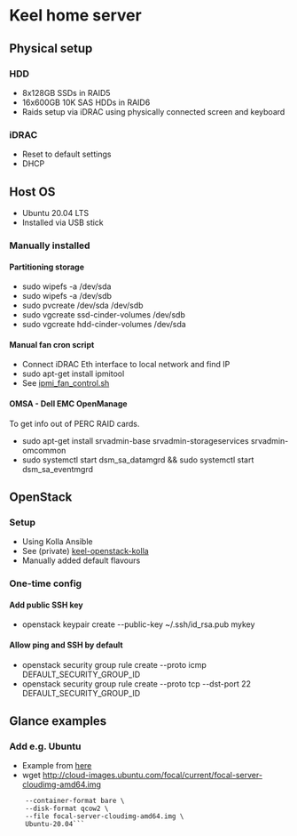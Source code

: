 # Keel home server

## Physical setup

### HDD
* 8x128GB SSDs in RAID5
* 16x600GB 10K SAS HDDs in RAID6
* Raids setup via iDRAC using physically connected screen and keyboard

### iDRAC
* Reset to default settings
* DHCP

## Host OS
* Ubuntu 20.04 LTS
* Installed via USB stick

### Manually installed

#### Partitioning storage
* sudo wipefs -a /dev/sda
* sudo wipefs -a /dev/sdb
* sudo pvcreate /dev/sda /dev/sdb
* sudo vgcreate ssd-cinder-volumes /dev/sdb
* sudo vgcreate hdd-cinder-volumes /dev/sda

#### Manual fan cron script
* Connect iDRAC Eth interface to local network and find IP
* sudo apt-get install ipmitool
* See [ipmi_fan_control.sh](ipmi_fan_control.sh)

#### OMSA - Dell EMC OpenManage
To get info out of PERC RAID cards.

* sudo apt-get install srvadmin-base srvadmin-storageservices srvadmin-omcommon
* sudo systemctl start dsm_sa_datamgrd && sudo systemctl start dsm_sa_eventmgrd

## OpenStack

### Setup
* Using Kolla Ansible
* See (private) [keel-openstack-kolla](https://github.com/niklasnorin/keel-openstack-kolla)
* Manually added default flavours

### One-time config

#### Add public SSH key
* openstack keypair create --public-key ~/.ssh/id_rsa.pub mykey

#### Allow ping and SSH by default
* openstack security group rule create --proto icmp DEFAULT_SECURITY_GROUP_ID
* openstack security group rule create --proto tcp --dst-port 22 DEFAULT_SECURITY_GROUP_ID

## Glance examples

### Add e.g. Ubuntu
* Example from [here](https://computingforgeeks.com/adding-images-openstack-glance/)
* wget http://cloud-images.ubuntu.com/focal/current/focal-server-cloudimg-amd64.img
```openstack image create \
    --container-format bare \
    --disk-format qcow2 \
    --file focal-server-cloudimg-amd64.img \
    Ubuntu-20.04```
